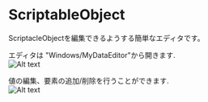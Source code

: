 # ScriptableObject
ScriptacleObjectを編集できるようする簡単なエディタです。

エディタは "Windows/MyDataEditor"から開きます.  
![Alt text](http://googledrive.com/host/0BwKJWa7WHaTRfkNhNnVsVnBZWUdnVDI1Slc5WXA5UlFGR2JPQXJxZENic2dnMURGQ2ZPeTQ/openScriptableEditor.png)  

値の編集、要素の追加/削除を行うことができます.  
![Alt text](http://googledrive.com/host/0BwKJWa7WHaTRfkNhNnVsVnBZWUdnVDI1Slc5WXA5UlFGR2JPQXJxZENic2dnMURGQ2ZPeTQ/scriptableEditor.png)  
